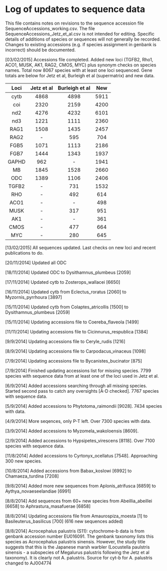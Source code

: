 Log of updates to sequence data
===============================

This file contains notes on revisions to the sequence accession file SequenceAccessions_working.csv. The file SequenceAccessions_Jetz_et_al.csv is not intended for editing. Specific details of additions of species or sequences will not generally be recorded.
Changes to existing accessions (e.g. if species assignment in genbank is incorrect) should be documented.

[03/02/2015] Accessions file completed. Added new loci (TGFB2, Rho1, ACO1, MUSK, AK1, RAG2, CMOS, MYC) plus synonym checks on species names. Total now 8067 species with at least one loci sequenced. Gene totals are below for Jetz et al, Burleigh et al (supermatrix) and new data.

|  Loci  |  Jetz et al  |  Burleigh et al  |  New  |
|:------:|:------------:|:----------------:|:-----:|
|cytb    |4868          |4898              |5911   |
|coi     |2320          |2159              |4200   |
|nd2     |4276          |4232              |6101   |
|nd3     |1221          |1111              |2360   |
|RAG1    |1508          |1435              |2457   |
|RAG2    |-             |595               |704    |
|FGB5    |1071          |1113              |2186   |
|FGB7    |1444          |1343              |1937   |
|GAPHD   |962           |-                 |1941   |
|MB      |1845          |1528              |2660   |
|ODC     |1389          |1106              |2406   |
|TGFB2   |-             |731               |1532   |
|RHO     |-             |492               |614    |
|ACO1    |-             |-                 |498    |
|MUSK    |-             |317               |951    |
|AK1     |-             |-                 |361    |
|CMOS    |-             |477               |664    |
|MYC     |-             |280               |645    |




[13/02/2015] All sequences updated. Last checks on new loci and recent publications to do.

[20/11/2014] Updated all ODC

[18/11/2014] Updated ODC to Dysithamnus_plumbeus [2059]

[17/11/2014] Updated cytb to Zosterops_wallacei [6650]

[16/11/2014] Updated cytb from Eclectus_roratus [2060] to Myzornis_pyrrhoura [3897]

[15/11/2014] Updated cytb from Colaptes_atricollis [1500] to Dysithamnus_plumbeus [2059]

[15/11/2014] Updating accessions file to Coereba_flaveola [1499]

[11/11/2014] Updating accessions file to Cicinnurus_respublica [1384]

[9/9/2014] Updating accessions file to Ceryle_rudis [1216]

[8/9/2014] Updating accessions file to Carpodacus_vinaceus [1098]

[7/9/2014] Updating accessions file to Bycanistes_bucinator [875] 

[7/9/2014] Finished updating accessions list for missing species. 7799 species with sequence data from at least one of the loci used in Jetz et al. 

[6/9/2014] Added accessions searching through all missing species. Started second pass to catch any oversights [A-D checked]. 7767 species with sequence data. 

[5/9/2014] Added accessions to Phytotoma_raimondii [9028]. 7434 species with data.

[4/9/2014] More seqences, only P-T left. Over 7300 species with data.

[3/9/2014] Added accessions to Myzomela_wakoloensis [8609].

[2/9/2014] Added accessions to Hypsipetes_virescens [8118]. Over 7100 species with sequence data.

[11/8/2014] Added accessions to Cyrtonyx_ocellatus [7548]. Approaching 300 new species.

[10/8/2014] Added accessions from Babax_koslowi [6992] to Chamaeza_turdina [7208]

[9/8/2014] Added more new sequences from Aplonis_atrifusca [6859] to Aythya_novaeseelandiae [6991]

[8/8/2014] Add sequences from 60+ new species from Abeillia_abeillei [6658] to Aphrastura_masafuerae [6858]

[8/8/2014] Updating accessions file from Amaurospiza_moesta [1] to Basileuterus_basilicus [700] (616 new sequences added)

[8/8/2014] Acrocephalus palustris (S11): cytochrome-b data is from genbank accession number EU016091. The genbank taxonomy lists this species as Acrocephalus palustris sinensis. However, the study title suggests that this is the Japanese marsh warbler (Locustella paulstris sinensis - a subspecies of Megalurus palustris following the Jetz et al taxonomy). It is clearly not A. palustris. Source for cyt-b for A. palustris changed to AJ004774 
  
